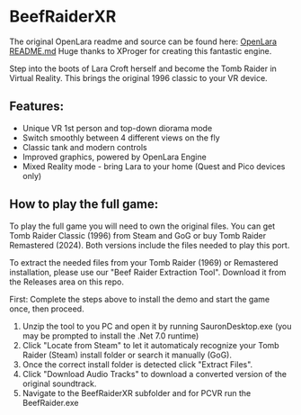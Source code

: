 # BeefRaiderXR

The original OpenLara readme and source can be found here: [OpenLara README.md](https://github.com/DrBeef/BeefRaiderXR/blob/main/Projects/Android/jni/OpenLara/README.md) Huge thanks to XProger for creating this fantastic engine.

Step into the boots of Lara Croft herself and become the Tomb Raider in Virtual Reality.
This brings the original 1996 classic to your VR device.

Features:
---

- Unique VR 1st person and top-down diorama mode
- Switch smoothly between 4 different views on the fly
- Classic tank and modern controls
- Improved graphics, powered by OpenLara Engine
- Mixed Reality mode - bring Lara to your home (Quest and Pico devices only)

How to play the full game:
---

To play the full game you will need to own the original files. You can get Tomb Raider Classic (1996) from Steam and GoG or buy Tomb Raider Remastered (2024). Both versions include the files needed to play this port.

To extract the needed files from your Tomb Raider (1969) or Remastered installation, please use our "Beef Raider Extraction Tool". Download it from the Releases area on this repo.

First: Complete the steps above to install the demo and start the game once, then proceed.

1. Unzip the tool to you PC and open it by running SauronDesktop.exe (you may be prompted to install the .Net 7.0 runtime)
2. Click "Locate from Steam" to let it automaticaly recognize your Tomb Raider (Steam) install folder or search it manually (GoG).
3. Once the correct install folder is detected click "Extract Files".
4. Click "Download Audio Tracks" to download a converted version of the original soundtrack.
5. Navigate to the BeefRaiderXR subfolder and for PCVR run the BeefRaider.exe
